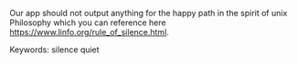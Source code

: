Our app should not output anything for the happy path in the spirit of unix Philosophy which you can reference here https://www.linfo.org/rule_of_silence.html.

Keywords: silence quiet

